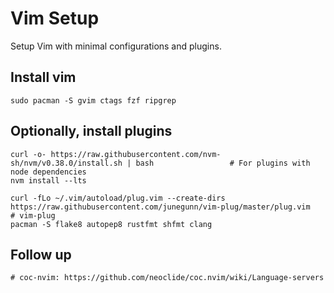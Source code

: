 # Vim Setup
Setup Vim with minimal configurations and plugins.

## Install vim
```
sudo pacman -S gvim ctags fzf ripgrep
```
## Optionally, install plugins
```
curl -o- https://raw.githubusercontent.com/nvm-sh/nvm/v0.38.0/install.sh | bash                 # For plugins with node dependencies
nvm install --lts

curl -fLo ~/.vim/autoload/plug.vim --create-dirs https://raw.githubusercontent.com/junegunn/vim-plug/master/plug.vim        # vim-plug
pacman -S flake8 autopep8 rustfmt shfmt clang

```

## Follow up
```
# coc-nvim: https://github.com/neoclide/coc.nvim/wiki/Language-servers
```
